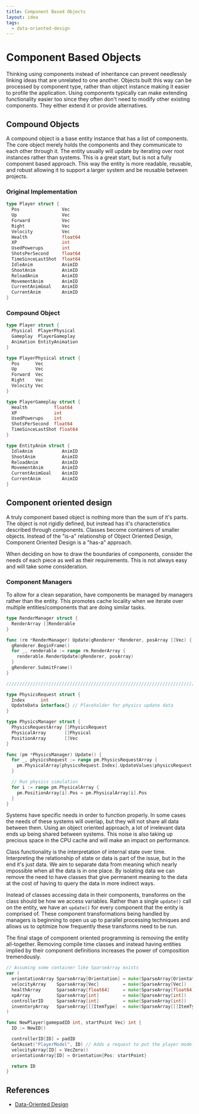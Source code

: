 ```yaml
---
title: Component Based Objects
layout: idea
tags:
  - data-oriented-design
---
```


# Component Based Objects

Thinking using components instead of inheritance can prevent needlessly linking
ideas that are unrelated to one another. Objects built this way can be processed
by component type, rather than object instance making it easier to profile the
application. Using components typically can make extending functionality easier
too since they often don't need to modify other existing components. They either
extend it or provide alternatives.

## Compound Objects

A compound object is a base entity instance that has a list of components. The
core object merely holds the components and they communicate to each other
through it. The entity usually will update by iterating over root instances
rather than systems. This is a great start, but is not a fully component based
approach. This way the entity is more readable, reusable, and robust allowing it
to support a larger system and be reusable between projects.

### Original Implementation

```go
type Player struct {
  Pos                Vec
  Up                 Vec
  Forward            Vec
  Right              Vec
  Velocity           Vec
  Health             float64
  XP                 int
  UsedPowerups       int
  ShotsPerSecond     float64
  TimeSinceLastShot  float64
  IdleAnim           AnimID
  ShootAnim          AnimID
  ReloadAnim         AnimID
  MovementAnim       AnimID
  CurrentAnimGoal    AnimID
  CurrentAnim        AnimID
}
```

### Compound Object

```go
type Player struct {
  Physical  PlayerPhysical
  Gameplay  PlayerGameplay
  Animation EntityAnimation
}

type PlayerPhysical struct {
  Pos      Vec
  Up       Vec
  Forward  Vec
  Right    Vec
  Velocity Vec
}

type PlayerGameplay struct {
  Health          float64
  XP              int
  UsedPowerups    int
  ShotsPerSecond  float64
  TimeSinceLastShot float64
}

type EntityAnim struct {
  IdleAnim           AnimID
  ShootAnim          AnimID
  ReloadAnim         AnimID
  MovementAnim       AnimID
  CurrentAnimGoal    AnimID
  CurrentAnim        AnimID
}
```

## Component oriented design

A truly component based object is nothing more than the sum of it's parts. The
object is not rigidly defined, but instead has it's characteristics described
through components. Classes become containers of smaller objects. Instead of the
"is-a" relationship of Object Oriented Design, Component Oriented Design is a
"has-a" approach.

When deciding on how to draw the boundaries of components, consider the needs of
each piece as well as their requirements. This is not always easy and will take
some consideration.

### Component Managers

To allow for a clean separation, have components be managed by managers rather
than the entity. This promotes cache locality when we iterate over multiple
entities/components that are doing similar tasks.

```go
type RenderManager struct {
  RenderArray []Renderable
}

func (rm *RenderManager) Update(gRenderer *Renderer, posArray []Vec) {
  gRenderer.BeginFrame()
  for _, renderable := range rm.RenderArray {
    renderable.RenderUpdate(gRenderer, posArray)
  }
  gRenderer.SubmitFrame()
}

///////////////////////////////////////////////////////////////////////////////

type PhysicsRequest struct {
  Index      int
  UpdateData interface{} // Placeholder for physics update data
}

type PhysicsManager struct {
  PhysicsRequestArray []PhysicsRequest
  PhysicalArray       []Physical
  PositionArray       []Vec
}

func (pm *PhysicsManager) Update() {
  for _, physicsRequest := range pm.PhysicsRequestArray {
    pm.PhysicalArray[physicsRequest.Index].UpdateValues(physicsRequest.UpdateData)
  }

  // Run physics simulation
  for i := range pm.PhysicalArray {
    pm.PositionArray[i].Pos = pm.PhysicalArray[i].Pos
  }
}
```

Systems have specific needs in order to function properly. In some cases the
needs of these systems will overlap, but they will not share all data between
them. Using an object oriented approach, a lot of irrelevant data ends up being
shared between systems. This noise is also taking up precious space in the CPU
cache and will make an impact on performance.

Class functionality is the interpretation of internal state over time.
Interpreting the relationship of state or data is part of the issue, but in the
end it's just data. We aim to separate data from meaning which nearly impossible
when all the data is in one place. By isolating data we can remove the need to
have classes that give permanent meaning to the data at the cost of having to
query the data in more indirect ways.

Instead of classes accessing data in their components, transforms on the class
should be how we access variables. Rather than a single `update()` call on the
entity, we have an `update()` for every component that the entity is comprised
of. These component transformations being handled by managers is beginning to
open us up to parallel processing techniques and allows us to optimize how
frequently these transforms need to be run.

The final stage of component oriented programming is removing the entity
all-together. Removing compile time classes and instead having entities implied
by their component definitions increases the power of composition tremendously.

```go
// Assuming some container like SparseArray exists
var (
  orientationArray SparseArray[Orientation] = make(SparseArray[Orientation])
  velocityArray    SparseArray[Vec]         = make(SparseArray[Vec])
  healthArray      SparseArray[float64]     = make(SparseArray[float64])
  xpArray          SparseArray[int]         = make(SparseArray[int])
  controllerID     SparseArray[int]         = make(SparseArray[int])
  inventoryArray   SparseArray[[]ItemType]  = make(SparseArray[[]ItemType])
)

func NewPlayer(gamepadID int, startPoint Vec) int {
  ID := NewID()

  controllerID[ID] = padID
  GetAsset("PlayerModel", ID) // Adds a request to put the player model into modelArray[ID]
  velocityArray[ID] = VecZero()
  orientationArray[ID] = Orientation{Pos: startPoint}

  return ID
}
```

## References

- [Data-Oriented Design](/reference/Data-Oriented-Design)
